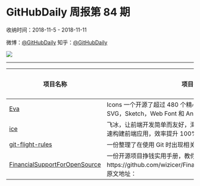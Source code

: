 # GitHubDaily 周报第 84 期

收纳时间：2018-11-5 - 2018-11-11

微博：[@GitHubDaily](https://weibo.com/GitHubDaily)
知乎：[@GitHubDaily](https://www.zhihu.com/people/githubdaily)

![](https://raw.githubusercontent.com/GitHubDaily/GitHubDaily/master/assets/weixin.png)

---

项目名称 | 项目描述 | 示例图 | 微博
--- | --- | --- | ---
[Eva](status.github_url) | Icons  一个开源了超过 480 个精心制作的图标集合库，支持 SVG，Sketch，Web Font 和 Animations | ![](http://wx2.sinaimg.cn/large/006fiYtfgy1fx2900l4wvj31kw0sigrg.jpg) | [![](https://raw.githubusercontent.com/GitHubDaily/GitHubDaily/master/assets/sina_logo.png)](https://weibo.com/5722964389/H1YIgksvj)
[ice](status.github_url) | 飞冰，让前端开发简单而友好，海量可复用物料，配套桌面工具极速构建前端应用，效率提升 100% | ![](http://wx2.sinaimg.cn/large/006fiYtfgy1fwyq69rov3j312o0tadhz.jpg) | [![](https://raw.githubusercontent.com/GitHubDaily/GitHubDaily/master/assets/sina_logo.png)](https://weibo.com/5722964389/H1FRgEdmF)
[git-flight-rules](status.github_url) | 一份整理了在使用 Git 时出现相关问题后该如何操作解决指南 | ![](http://wx1.sinaimg.cn/large/006fiYtfgy1fwyvv5gy9tj319p7v3x6q.jpg) | [![](https://raw.githubusercontent.com/GitHubDaily/GitHubDaily/master/assets/sina_logo.png)](https://weibo.com/5722964389/H1wqN2xMm)
[FinancialSupportForOpenSource](status.github_url) | 一份开源项目挣钱实用手册，教你如何在参与开源项目时挣钱https://github.com/wizicer/FinancialSupportForOpenSource，原文地址： | ![](http://wx4.sinaimg.cn/large/006fiYtfgy1fwwfh9ow83j31f870lx6p.jpg) | [![](https://raw.githubusercontent.com/GitHubDaily/GitHubDaily/master/assets/sina_logo.png)](https://weibo.com/5722964389/H1dzMooAH)
